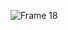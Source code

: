 ![Frame 18](https://github.com/FreeformAI/Arti/assets/52982404/93fc8cf1-17dd-43e8-a406-448ee6da9657)
